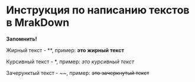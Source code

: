# Инструкция по написанию текстов в MrakDown

**Запомнить!**

Жирный текст - **, пример: **это жирный текст**

Курсивный текст - *, пример: *это курсивный текст*

Зачерунктый текст - ~~, пример: ~~это зачеркнутый текст~~



